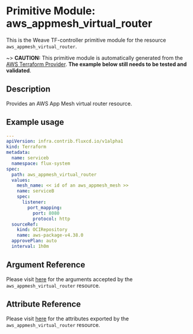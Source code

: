 
# Primitive Module: aws_appmesh_virtual_router

This is the Weave TF-controller primitive module for the resource `aws_appmesh_virtual_router`.

~> **CAUTION:** This primitive module is automatically generated from the [AWS Terraform Provider](https://registry.terraform.io/providers/hashicorp/aws/latest/docs/resources/appmesh_virtual_router). **The example below still needs to be tested and validated**.

## Description

Provides an AWS App Mesh virtual router resource.

## Example usage

```yaml
---
apiVersion: infra.contrib.fluxcd.io/v1alpha1
kind: Terraform
metadata:
  name: serviceb
  namespace: flux-system
spec:
  path: aws_appmesh_virtual_router
  values:
    mesh_name: << id of an aws_appmesh_mesh >>
    name: serviceB
    spec:
      listener:
        port_mapping:
          port: 8080
          protocol: http
  sourceRef:
    kind: OCIRepository
    name: aws-package-v4.38.0
  approvePlan: auto
  interval: 1h0m
```

## Argument Reference

Please visit [here](https://registry.terraform.io/providers/hashicorp/aws/latest/docs/resources/appmesh_virtual_router#argument-reference) for the arguments accepted by the `aws_appmesh_virtual_router` resource.

## Attribute Reference

Please visit [here](https://registry.terraform.io/providers/hashicorp/aws/latest/docs/resources/appmesh_virtual_router#attributes-reference) for the attributes exported by the `aws_appmesh_virtual_router` resource.
